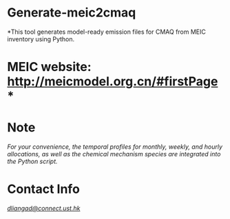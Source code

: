 # Generate-meic2cmaq
*This tool generates model-ready emission files for CMAQ from MEIC inventory using Python.  
# MEIC website: http://meicmodel.org.cn/#firstPage*

# Note
*For your convenience, the temporal profiles for monthly, weekly, and hourly allocations, as well as the chemical mechanism species are integrated into the Python script.*

# Contact Info
*dliangad@connect.ust.hk*
